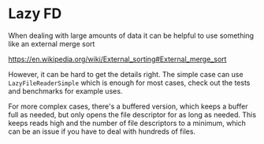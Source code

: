 # Lazy FD

When dealing with large amounts of data it can be helpful to use something like an external merge sort

   https://en.wikipedia.org/wiki/External_sorting#External_merge_sort

However, it can be hard to get the details right. The simple case can use `LazyFileReaderSimple` which is enough for most cases, check out the tests and benchmarks for example uses.

For more complex cases, there's a buffered version, which keeps a buffer full as needed, but only opens the file descriptor for as long as needed. This keeps reads high and the number of file descriptors to a minimum, which can be an issue if you have to deal with hundreds of files.

